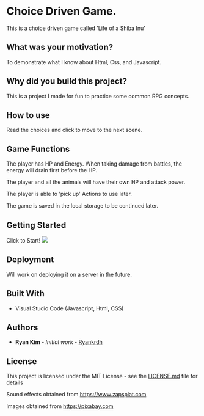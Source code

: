 # Choice Driven Game.

This is a choice driven game called 'Life of a Shiba Inu'

## What was your motivation?

To demonstrate what I know about Html, Css, and Javascript.

## Why did you build this project?

This is a project I made for fun to practice some common RPG concepts.

## How to use

Read the choices and click to move to the next scene.

## Game Functions

The player has HP and Energy. When taking damage from battles, the energy will drain first before the HP.

The player and all the animals will have their own HP and attack power.

The player is able to 'pick up' Actions to use later.

The game is saved in the local storage to be continued later.

## Getting Started
Click to Start!
<a href="https://ryankrdh.github.io/Choice-Driven-Game/"><img src="startIcon.png"></a>

## Deployment

Will work on deploying it on a server in the future.

## Built With

- Visual Studio Code (Javascript, Html, CSS)

## Authors

- **Ryan Kim** - _Initial work_ - [Ryankrdh](https://github.com/ryankrdh)

## License

This project is licensed under the MIT License - see the [LICENSE.md](LICENSE.md) file for details

Sound effects obtained from https://www.zapsplat.com

Images obtained from https://pixabay.com
